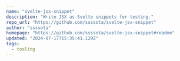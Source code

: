 ```yaml
---
name: "svelte-jsx-snippet"
description: "Write JSX as Svelte snippets for testing."
repo_url: "https://github.com/ssssota/svelte-jsx-snippet"
author: "ssssota"
homepage: "https://github.com/ssssota/svelte-jsx-snippet#readme"
updated: "2024-07-17T15:35:41.129Z"
tags: 
  - tooling
---
```

